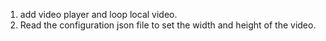 1. add video player and loop local video.
2. Read the configuration json file to set the width and height of the video.